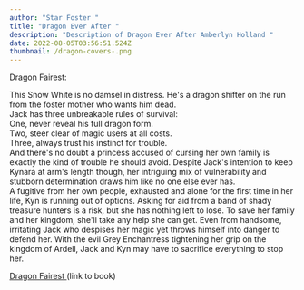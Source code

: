 ```yaml
---
author: "Star Foster "
title: "Dragon Ever After "
description: "Description of Dragon Ever After Amberlyn Holland "
date: 2022-08-05T03:56:51.524Z
thumbnail: /dragon-covers-.png
---
```

Dragon Fairest:

This Snow White is no damsel in distress. He's a dragon shifter on the run from the foster mother who wants him dead.\
Jack has three unbreakable rules of survival:\
One, never reveal his full dragon form.\
Two, steer clear of magic users at all costs.\
Three, always trust his instinct for trouble.\
And there's no doubt a princess accused of cursing her own family is exactly the kind of trouble he should avoid. Despite Jack's intention to keep Kynara at arm's length though, her intriguing mix of vulnerability and stubborn determination draws him like no one else ever has.\
A fugitive from her own people, exhausted and alone for the first time in her life, Kyn is running out of options. Asking for aid from a band of shady treasure hunters is a risk, but she has nothing left to lose. To save her family and her kingdom, she'll take any help she can get. Even from handsome, irritating Jack who despises her magic yet throws himself into danger to defend her. With the evil Grey Enchantress tightening her grip on the kingdom of Ardell, Jack and Kyn may have to sacrifice everything to stop her.

[Dragon Fairest ](https://www.goodreads.com/book/show/39654215-dragon-fairest?from_search=true&from_srp=true&qid=c1At2NtNeI&rank=2)(link to book)